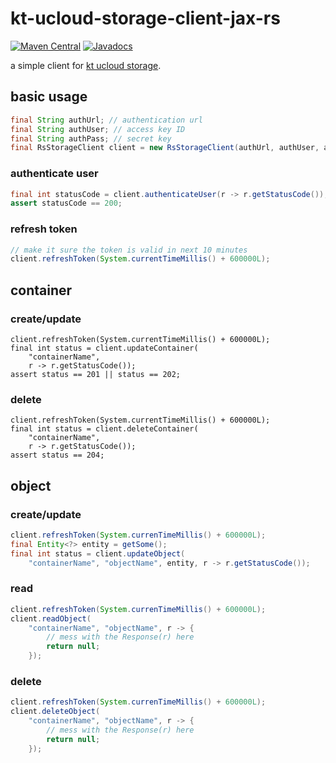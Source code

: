 # kt-ucloud-storage-client-jax-rs
[![Maven Central](https://img.shields.io/maven-central/v/com.github.jinahya/kt-ucloud-storage-client-jax-rs.svg?maxAge=2592000)](http://search.maven.org/#search%7Cgav%7C1%7Cg%3A%22com.github.jinahya%22%20AND%20a%3A%22kt-ucloud-storage-client-jax-rs%22)
[![Javadocs](http://www.javadoc.io/badge/com.github.jinahya/kt-ucloud-storage-client-jax-rs.svg)](http://www.javadoc.io/doc/com.github.jinahya/kt-ucloud-storage-client-jax-rs)

a simple client for [kt ucloud storage](https://ucloudbiz.olleh.com/portal/ktcloudportal.epc.productintro.ss.info.html).

## basic usage
```java
final String authUrl; // authentication url
final String authUser; // access key ID
final String authPass; // secret key
final RsStorageClient client = new RsStorageClient(authUrl, authUser, authPass);
```
### authenticate user
```java
final int statusCode = client.authenticateUser(r -> r.getStatusCode());
assert statusCode == 200;
```
### refresh token
```java
// make it sure the token is valid in next 10 minutes
client.refreshToken(System.currentTimeMillis() + 600000L);
```

## container
### create/update
```
client.refreshToken(System.currentTimeMillis() + 600000L);
final int status = client.updateContainer(
    "containerName",
    r -> r.getStatusCode());
assert status == 201 || status == 202;
```
### delete
```
client.refreshToken(System.currentTimeMillis() + 600000L);
final int status = client.deleteContainer(
    "containerName",
    r -> r.getStatusCode());
assert status == 204;
```
## object

### create/update
```java
client.refreshToken(System.currenTimeMillis() + 600000L);
final Entity<?> entity = getSome();
final int status = client.updateObject(
    "containerName", "objectName", entity, r -> r.getStatusCode());
```
### read
```java
client.refreshToken(System.currenTimeMillis() + 600000L);
client.readObject(
    "containerName", "objectName", r -> {
        // mess with the Response(r) here
        return null;
    });
```
### delete
```java
client.refreshToken(System.currenTimeMillis() + 600000L);
client.deleteObject(
    "containerName", "objectName", r -> {
        // mess with the Response(r) here
        return null;
    });
```
